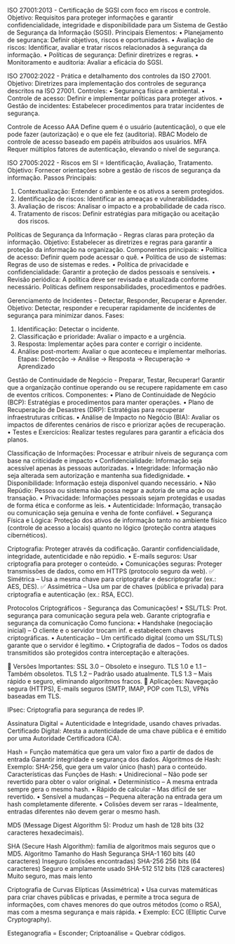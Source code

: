 ISO 27001:2013 - Certificação de SGSI com foco em riscos e controle.
Objetivo: Requisitos para proteger informações e garantir confidencialidade, integridade e disponibilidade para um Sistema de Gestão de Segurança da Informação (SGSI).
Principais Elementos:
•	Planejamento de segurança: Definir objetivos, riscos e oportunidades.
•	Avaliação de riscos: Identificar, avaliar e tratar riscos relacionados à segurança da informação.
•	Políticas de segurança: Definir diretrizes e regras.
•	Monitoramento e auditoria: Avaliar a eficácia do SGSI.

ISO 27002:2022 - Prática e detalhamento dos controles da ISO 27001.
Objetivo: Diretrizes para implementação dos controles de segurança descritos na ISO 27001.
Controles:
•	Segurança física e ambiental.
•	Controle de acesso: Definir e implementar políticas para proteger ativos.
•	Gestão de incidentes: Estabelecer procedimentos para tratar incidentes de segurança.

Controle de Acesso
AAA	Define quem é o usuário (autenticação), o que ele pode fazer (autorização) e o que ele fez (auditoria).
RBAC	Modelo de controle de acesso baseado em papéis atribuídos aos usuários.
MFA	Requer múltiplos fatores de autenticação, elevando o nível de segurança.

ISO 27005:2022 - Riscos em SI = Identificação, Avaliação, Tratamento.
Objetivo: Fornecer orientações sobre a gestão de riscos de segurança da informação.
Passos Principais:
1.	Contextualização: Entender o ambiente e os ativos a serem protegidos.
2.	Identificação de riscos: Identificar as ameaças e vulnerabilidades.
3.	Avaliação de riscos: Analisar o impacto e a probabilidade de cada risco.
4.	Tratamento de riscos: Definir estratégias para mitigação ou aceitação dos riscos.

Políticas de Segurança da Informação - Regras claras para proteção da informação.
Objetivo: Estabelecer as diretrizes e regras para garantir a proteção da informação na organização.
Componentes principais:
•	Política de acesso: Definir quem pode acessar o quê.
•	Política de uso de sistemas: Regras de uso de sistemas e redes.
•	Política de privacidade e confidencialidade: Garantir a proteção de dados pessoais e sensíveis.
•	Revisão periódica: A política deve ser revisada e atualizada conforme necessário.
Políticas definem responsabilidades, procedimentos e padrões.

Gerenciamento de Incidentes - Detectar, Responder, Recuperar e Aprender.
Objetivo: Detectar, responder e recuperar rapidamente de incidentes de segurança para minimizar danos.
Fases:
1.	Identificação: Detectar o incidente.
2.	Classificação e prioridade: Avaliar o impacto e a urgência.
3.	Resposta: Implementar ações para conter e corrigir o incidente.
4.	Análise post-mortem: Avaliar o que aconteceu e implementar melhorias.
Etapas: Detecção → Análise → Resposta → Recuperação → Aprendizado

Gestão de Continuidade de Negócio - Preparar, Testar, Recuperar!
Garantir que a organização continue operando ou se recupere rapidamente em caso de eventos críticos. Componentes:
•	Plano de Continuidade de Negócio (BCP): Estratégias e procedimentos para manter operações.
•	Plano de Recuperação de Desastres (DRP): Estratégias para recuperar infraestruturas críticas.
•	Análise de Impacto no Negócio (BIA): Avaliar os impactos de diferentes cenários de risco e priorizar ações de recuperação.
•	Testes e Exercícios: Realizar testes regulares para garantir a eficácia dos planos.

Classificação de Informações: Processar e atribuir níveis de segurança com base na criticidade e impacto
•	Confidencialidade: Informação seja acessível apenas às pessoas autorizadas. 
•	Integridade: Informação não seja alterada sem autorização e mantenha sua fidedignidade.
•	Disponibilidade: Informação esteja disponível quando necessário. 
•	Não Repúdio: Pessoa ou sistema não possa negar a autoria de uma ação ou transação. 
•	Privacidade: Informações pessoais sejam protegidas e usadas de forma ética e conforme as leis. 
•	Autenticidade: Informação, transação ou comunicação seja genuína e venha de fonte confiável. 
•	Segurança Física e Lógica: Proteção dos ativos de informação tanto no ambiente físico (controle de acesso a locais) quanto no lógico (proteção contra ataques cibernéticos).

 Criptografia: Proteger através da codificação. Garantir confidencialidade, integridade, autenticidade e não repúdio.
•	E-mails seguros: Usar criptografia para proteger o conteúdo.
•	Comunicações seguras: Proteger transmissões de dados, como em HTTPS (protocolo seguro da web).
✅ Simétrica – Usa a mesma chave para criptografar e descriptografar (ex.: AES, DES).
✅ Assimétrica – Usa um par de chaves (pública e privada) para criptografia e autenticação (ex.: RSA, ECC).

Protocolos Criptográficos - Segurança das Comunicações!
•	SSL/TLS: Prot. segurança para comunicação segura pela web. Garante criptografia e segurança da comunicação
Como funciona:
•	Handshake (negociação inicial) – O cliente e o servidor trocam inf. e estabelecem chaves criptográficas.
•	Autenticação – Um certificado digital (como um SSL/TLS) garante que o servidor é legítimo.
•	Criptografia de dados – Todos os dados transmitidos são protegidos contra interceptação e alterações.

🔹 Versões Importantes: SSL 3.0 – Obsoleto e inseguro. TLS 1.0 e 1.1 – Também obsoletos. TLS 1.2 – Padrão usado atualmente. TLS 1.3 – Mais rápido e seguro, eliminando algoritmos fracos.
🔹 Aplicações: Navegação segura (HTTPS), E-mails seguros (SMTP, IMAP, POP com TLS), VPNs baseadas em TLS.

IPsec: Criptografia para segurança de redes IP.

Assinatura Digital = Autenticidade e Integridade, usando chaves privadas.
Certificado Digital: Atesta a autenticidade de uma chave pública e é emitido por uma Autoridade Certificadora (CA).

Hash = Função matemática que gera um valor fixo a partir de dados de entrada 
Garantir integridade e segurança dos dados.
Algoritmos de Hash: Exemplo: SHA-256, que gera um valor único (hash) para o conteúdo.
Características das Funções de Hash:
•	Unidirecional – Não pode ser revertido para obter o valor original.
•	Determinístico – A mesma entrada sempre gera o mesmo hash.
•	Rápido de calcular – Mas difícil de ser revertido.
•	Sensível a mudanças – Pequena alteração na entrada gera um hash completamente diferente.
•	Colisões devem ser raras – Idealmente, entradas diferentes não devem gerar o mesmo hash.

MD5 (Message Digest Algorithm 5): Produz um hash de 128 bits (32 caracteres hexadecimais).

SHA (Secure Hash Algorithm): família de algoritmos mais seguros que o MD5. 
Algoritmo	Tamanho do Hash	Segurança
SHA-1	160 bits (40 caracteres)	Inseguro (colisões encontradas)
SHA-256	256 bits (64 caracteres)	Seguro e amplamente usado
SHA-512	512 bits (128 caracteres)	Muito seguro, mas mais lento

Criptografia de Curvas Elípticas (Assimétrica)
•	Usa curvas matemáticas para criar chaves públicas e privadas, e permite a troca segura de informações, com chaves menores do que outros métodos (como o RSA), mas com a mesma segurança e mais rápida.
•	Exemplo: ECC (Elliptic Curve Cryptography).

Esteganografia = Esconder; Criptoanálise = Quebrar códigos.

